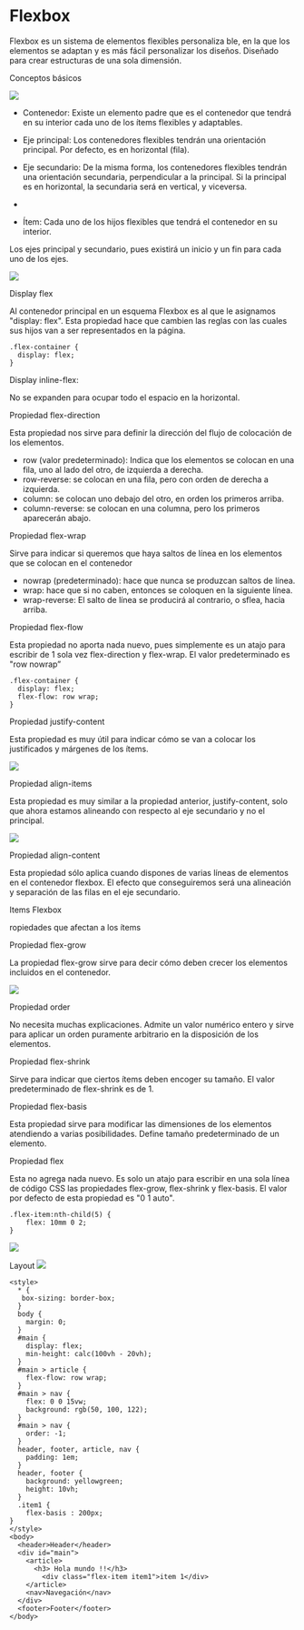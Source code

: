 # Flexbox

Flexbox es un sistema de elementos flexibles personaliza ble, en la que los elementos se adaptan y es más fácil personalizar los diseños. Diseñado para crear estructuras de una sola dimensión.

Conceptos básicos 


![](https://paper-attachments.dropbox.com/s_3EB164AEBE23197C4F8586483D72E967BACFEA471F935A2A9F1D6620D4C73D53_1577667372026_flexbox-como-funciona.png)



- Contenedor: Existe un elemento padre que es el contenedor que tendrá en su interior cada uno de los ítems flexibles y adaptables.


- Eje principal: Los contenedores flexibles tendrán una orientación principal. Por defecto, es en horizontal (fila).


- Eje secundario: De la misma forma, los contenedores flexibles tendrán una orientación secundaria, perpendicular a la principal. Si la principal es en horizontal, la secundaria será en vertical, y viceversa.
- 
- Ítem: Cada uno de los hijos flexibles que tendrá el contenedor en su interior.

Los ejes principal y secundario, pues existirá un inicio y un fin para cada uno de los ejes.

![](https://paper-attachments.dropbox.com/s_3EB164AEBE23197C4F8586483D72E967BACFEA471F935A2A9F1D6620D4C73D53_1577668579917_4173.png)

Display flex

Al contenedor principal en un esquema Flexbox es al que le asignamos "display: flex". Esta propiedad hace que cambien las reglas con las cuales sus hijos van a ser representados en la página.


    .flex-container {
      display: flex;
    }


Display inline-flex: 

No se expanden para ocupar todo el espacio en la horizontal.


Propiedad flex-direction

Esta propiedad nos sirve para definir la dirección del flujo de colocación de los elementos.


- row (valor predeterminado): Indica que los elementos se colocan en una fila, uno al lado del otro, de izquierda a derecha.
- row-reverse: se colocan en una fila, pero con orden de derecha a izquierda.
- column: se colocan uno debajo del otro, en orden los primeros arriba.
- column-reverse: se colocan en una columna, pero los primeros aparecerán abajo.


Propiedad flex-wrap

Sirve para indicar si queremos que haya saltos de línea en los elementos que se colocan en el contenedor


- nowrap (predeterminado): hace que nunca se produzcan saltos de línea.
- wrap: hace que si no caben, entonces se coloquen en la siguiente línea.
- wrap-reverse: El salto de línea se producirá al contrario, o sflea, hacia arriba.


Propiedad flex-flow

Esta propiedad no aporta nada nuevo, pues simplemente es un atajo para escribir de 1 sola vez flex-direction y flex-wrap. El valor predeterminado es "row nowrap”


    .flex-container {
      display: flex;
      flex-flow: row wrap;
    }


Propiedad justify-content

Esta propiedad es muy útil para indicar cómo se van a colocar los justificados y márgenes de los ítems.


![](https://paper-attachments.dropbox.com/s_3EB164AEBE23197C4F8586483D72E967BACFEA471F935A2A9F1D6620D4C73D53_1577672281915_4191.png)



Propiedad align-items

Esta propiedad es muy similar a la propiedad anterior, justify-content, solo que ahora estamos alineando con respecto al eje secundario y no el principal.


![](https://paper-attachments.dropbox.com/s_3EB164AEBE23197C4F8586483D72E967BACFEA471F935A2A9F1D6620D4C73D53_1577672419208_4192.png)



Propiedad align-content

Esta propiedad sólo aplica cuando dispones de varias líneas de elementos en el contenedor flexbox. El efecto que conseguiremos será una alineación y separación de las filas en el eje secundario.


Items Flexbox

ropiedades que afectan a los ítems


Propiedad flex-grow

La propiedad flex-grow sirve para decir cómo deben crecer los elementos incluidos en el contenedor.


![](https://paper-attachments.dropbox.com/s_3EB164AEBE23197C4F8586483D72E967BACFEA471F935A2A9F1D6620D4C73D53_1577726107268_image.png)

Propiedad order

No necesita muchas explicaciones. Admite un valor numérico entero y sirve para aplicar un orden puramente arbitrario en la disposición de los elementos.


Propiedad flex-shrink

Sirve para indicar que ciertos ítems deben encoger su tamaño. El valor predeterminado de flex-shrink es de 1. 


Propiedad flex-basis

Esta propiedad sirve para modificar las dimensiones de los elementos atendiendo a varias posibilidades.  Define tamaño predeterminado de un elemento.


Propiedad flex

Esta no agrega nada nuevo. Es solo un atajo para escribir en una sola línea de código CSS las propiedades flex-grow, flex-shrink y flex-basis. El valor por defecto de esta propiedad es "0 1 auto".


    .flex-item:nth-child(5) {
        flex: 10mm 0 2;
    }


![](https://paper-attachments.dropbox.com/s_3EB164AEBE23197C4F8586483D72E967BACFEA471F935A2A9F1D6620D4C73D53_1577726834652_image.png)



Layout
![](https://paper-attachments.dropbox.com/s_3EB164AEBE23197C4F8586483D72E967BACFEA471F935A2A9F1D6620D4C73D53_1577730722828_image.png)



    <style>
      * {
       box-sizing: border-box; 
      }
      body {
        margin: 0;
      }
      #main {
        display: flex;
        min-height: calc(100vh - 20vh);
      }
      #main > article {
        flex-flow: row wrap;
      }
      #main > nav {
        flex: 0 0 15vw;
        background: rgb(50, 100, 122);
      }
      #main > nav {
        order: -1;
      }
      header, footer, article, nav {
        padding: 1em;
      }
      header, footer {
        background: yellowgreen;
        height: 10vh;
      }
      .item1 {
        flex-basis : 200px;
    }
    </style>
    <body>
      <header>Header</header>
      <div id="main">
        <article>
          <h3> Hola mundo !!</h3>
            <div class="flex-item item1">item 1</div>
        </article>
        <nav>Navegación</nav>
      </div>
      <footer>Footer</footer>
    </body>
